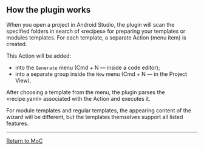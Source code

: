 ## How the plugin works

When you open a project in Android Studio, the plugin will scan the specified 
folders in search of «recipes» for preparing your templates or modules templates. 
For each template, a separate Action (menu item) is created. 

This Action will be added:

- into the `Generate` menu (Cmd + N — inside a code editor);
- into a separate group inside the `New` menu (Cmd + N — in the Project View).

After choosing a template from the menu, the plugin parses the «recipe.yaml» associated with the Action and executes it.

For module templates and regular templates, the appearing content of the wizard will be different, 
but the templates themselves support all listed features.

---

[Return to MoC](/plugins/hh-geminio/README_EN.md)